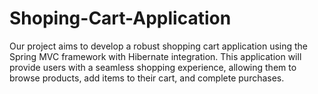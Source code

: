 # Shoping-Cart-Application
Our project aims to develop a robust shopping cart application using the Spring MVC framework with Hibernate integration. This application will provide users with a seamless shopping experience, allowing them to browse products, add items to their cart, and complete purchases. 
